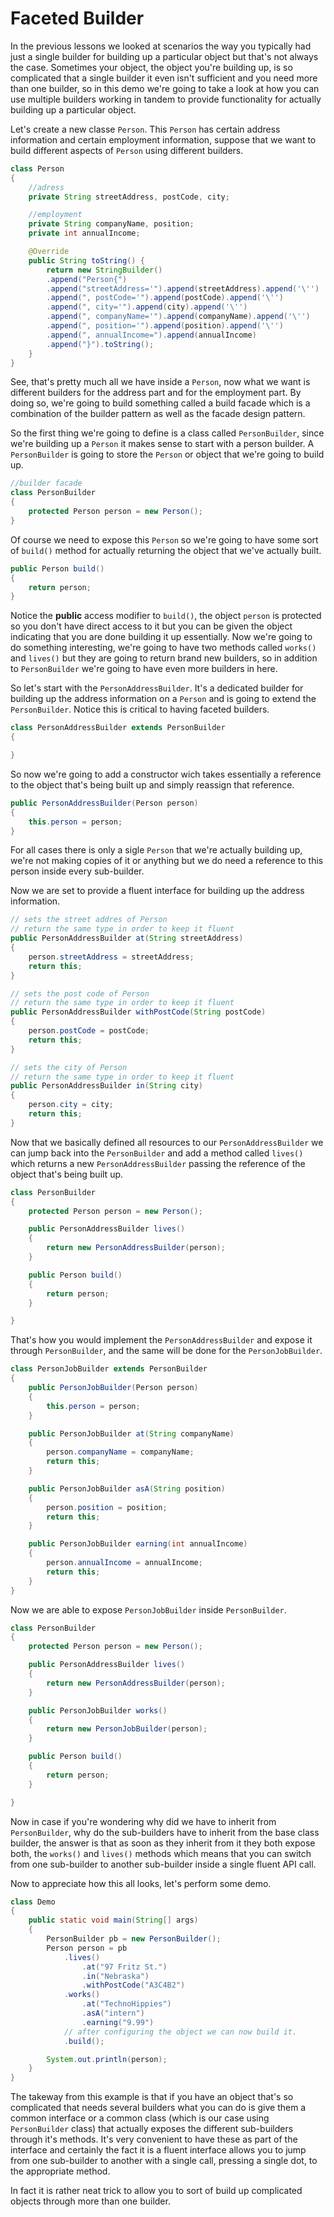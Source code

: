 # Faceted Builder

In the previous lessons we looked at scenarios the way you typically had just a single builder for building up a particular object but that's not always the case. Sometimes your object, the object you're building up, is so complicated that a single builder it even isn't sufficient and you need more than one builder, so in this demo we're going to take a look at how you can use multiple builders working in tandem to provide functionality for actually building up a particular object.

Let's create a new classe `Person`. This `Person` has certain address information and certain employment information, suppose that we want to build different aspects of `Person` using different builders.

```java
class Person
{
    //adress
    private String streetAddress, postCode, city;

    //employment
    private String companyName, position;
    private int annualIncome;

    @Override
    public String toString() {
        return new StringBuilder()
        .append("Person{")
        .append("streetAddress='").append(streetAddress).append('\'')
        .append(", postCode='").append(postCode).append('\'')
        .append(", city='").append(city).append('\'')
        .append(", companyName='").append(companyName).append('\'')
        .append(", position='").append(position).append('\'')
        .append(", annualIncome=").append(annualIncome)
        .append("}").toString();
    }
}
```

See, that's pretty much all we have inside a `Person`, now what we want is different builders for the address part and for the employment part. By doing so, we're going to build something called a build facade which is a combination of the builder pattern as well as the facade design pattern.

So the first thing we're going to define is a class called `PersonBuilder`, since we're building up a `Person` it makes sense to start with a person builder. A `PersonBuilder` is going to store the `Person` or object that we're going to build up.

```java
//builder facade
class PersonBuilder
{
    protected Person person = new Person();
}
```

Of course we need to expose this `Person` so we're going to have some sort of `build()` method for actually returning the object that we've actually built.

```java
public Person build()
{
    return person;
}
```

Notice the **public** access modifier to `build()`, the object `person` is protected so you don't have direct access to it but you can be given the object indicating that you are done building it up essentially. Now we're going to do something interesting, we're going to have two methods called `works()` and `lives()` but they are going to return brand new builders, so in addition to `PersonBuilder` we're going to have even more builders in here.

So let's start with the `PersonAddressBuilder`. It's a dedicated builder for building up the address information on a `Person` and is going to extend the `PersonBuilder`. Notice this is critical to having faceted builders.

```java
class PersonAddressBuilder extends PersonBuilder
{

}
```

So now we're going to add a constructor wich takes essentially a reference to the object that's being built up and simply reassign that reference.

```java
public PersonAddressBuilder(Person person)
{
    this.person = person;
}
```

For all cases there is only a sigle `Person` that we're actually building up, we're not making copies of it or anything but we do need a reference to this person inside every sub-builder.

Now we are set to provide a fluent interface for building up the address information.

```java
// sets the street addres of Person
// return the same type in order to keep it fluent
public PersonAddressBuilder at(String streetAddress)
{
    person.streetAddress = streetAddress;
    return this;
}

// sets the post code of Person
// return the same type in order to keep it fluent
public PersonAddressBuilder withPostCode(String postCode)
{
    person.postCode = postCode;
    return this;
}

// sets the city of Person
// return the same type in order to keep it fluent
public PersonAddressBuilder in(String city)
{
    person.city = city;
    return this;
}
```

Now that we basically defined all resources to our `PersonAddressBuilder` we can jump back into the `PersonBuilder` and add a method called `lives()` which returns a new `PersonAddressBuilder` passing the reference of the object that's being built up.

```java
class PersonBuilder
{
    protected Person person = new Person();

    public PersonAddressBuilder lives()
    {
        return new PersonAddressBuilder(person);
    }

    public Person build()
    {
        return person;
    }

}
```

That's how you would implement the `PersonAddressBuilder` and expose it through `PersonBuilder`, and the same will be done for the `PersonJobBuilder`.


```java
class PersonJobBuilder extends PersonBuilder
{
    public PersonJobBuilder(Person person)
    {
        this.person = person;
    }

    public PersonJobBuilder at(String companyName)
    {
        person.companyName = companyName;
        return this;
    }

    public PersonJobBuilder asA(String position)
    {
        person.position = position;
        return this;
    }

    public PersonJobBuilder earning(int annualIncome)
    {
        person.annualIncome = annualIncome;
        return this;
    }
}
```

Now we are able to expose `PersonJobBuilder` inside `PersonBuilder`.

```java
class PersonBuilder
{
    protected Person person = new Person();

    public PersonAddressBuilder lives()
    {
        return new PersonAddressBuilder(person);
    }

    public PersonJobBuilder works()
    {
        return new PersonJobBuilder(person);
    }

    public Person build()
    {
        return person;
    }

}
```

Now in case if you're wondering why did we have to inherit from `PersonBuilder`, why do the sub-builders have to inherit from the base class builder, the answer is that as soon as they inherit from it they both expose both, the `works()` and `lives()` methods which means that you can switch from one sub-builder to another sub-builder inside a single fluent API call.

Now to appreciate how this all looks, let's perform some demo.

```java
class Demo
{
    public static void main(String[] args)
    {
        PersonBuilder pb = new PersonBuilder();
        Person person = pb
            .lives()
                .at("97 Fritz St.")
                .in("Nebraska")
                .withPostCode("A3C4B2")
            .works()
                .at("TechnoHippies")
                .asA("intern")
                .earning("9.99")
            // after configuring the object we can now build it.
            .build();

        System.out.println(person);
    }
}
```

The takeway from this example is that if you have an object that's so complicated that needs several builders what you can do is give them a common interface or a common class (which is our case using `PersonBuilder` class) that actually exposes the different sub-builders through it's methods. It's very convenient to have these as part of the interface and certainly the fact it is a fluent interface allows you to jump from one sub-builder to another with a single call, pressing a single dot, to the appropriate method.

In fact it is rather neat trick to allow you to sort of build up complicated objects through more than one builder.

